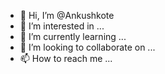 - 👋 Hi, I’m @Ankushkote
- 👀 I’m interested in ...
- 🌱 I’m currently learning ...
- 💞️ I’m looking to collaborate on ...
- 📫 How to reach me ...

<!---
Ankushkote/Ankushkote is a ✨ special ✨ repository because its `README.md` (this file) appears on your GitHub profile.
You can click the Preview link to take a look at your changes.
--->
